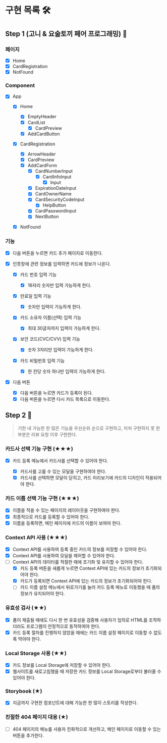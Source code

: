 # 구현 목록 🛠

## Step 1 (고니 & 요술토끼 페어 프로그래밍) 📗

### 페이지

- [x] Home
- [x] CardRegistration
- [x] NotFound

### Component

- [x] App

  - [x] Home

    - [x] EmptyHeader
    - [x] CardList
      - [x] CardPreview
    - [x] AddCardButton

  - [x] CardRegistration

    - [x] ArrowHeader
    - [x] CardPreview
    - [x] AddCardForm
      - [x] CardNumberInput
        - [x] CardInfoInput
          - [x] Input
      - [x] ExpirationDateInput
      - [x] CardOwnerName
      - [x] CardSecurityCodeInput
        - [x] HelpButton
      - [x] CardPasswordInput
      - [x] NextButton

  - [x] NotFound

### 기능

- [x] 다음 버튼을 누르면 카드 추가 페이지로 이동한다.

- [x] 인풋창에 관련 정보를 입력하면 카드에 정보가 나온다.

  - [x] 카드 번호 입력 기능

    - [x] 16자리 숫자만 입력 가능하게 한다.

  - [x] 만료일 입력 기능

    - [x] 숫자만 입력이 가능하게 한다.

  - [x] 카드 소유자 이름(선택) 입력 기능

    - [x] 최대 30글자까지 입력이 가능하게 한다.

  - [x] 보안 코드(CVC/CVV) 입력 기능

    - [x] 숫자 3자리만 입력이 가능하게 한다.

  - [x] 카드 비밀번호 입력 기능
    - [x] 한 칸당 숫자 하나만 입력이 가능하게 한다.

- [x] 다음 버튼

  - [x] 다음 버튼을 누르면 카드가 등록이 된다.
  - [x] 다음 버튼을 누르면 다시 카드 목록으로 이동한다.

## Step 2 📘

> 기한 내 가능한 한 많은 기능을 우선순위 순으로 구현하고, 미처 구현하지 못 한 부분은 리뷰 요청 이후 구현한다.

### 카드사 선택 기능 구현 (★★★)

- [x] 카드 등록 메뉴에서 카드사를 선택할 수 있어야 한다.

  - [x] 카드사를 고를 수 있는 모달을 구현하여야 한다.
  - [x] 카드사를 선택하면 모달이 닫히고, 카드 미리보기에 카드의 디자인이 적용되어야 한다.

### 카드 이름 선택 기능 구현 (★★★)

- [x] 이름을 적을 수 있는 페이지의 레이아웃을 구현하여야 한다.
- [x] 최종적으로 카드를 등록할 수 있어야 한다.
- [x] 이름을 등록하면, 메인 페이지에 카드의 이름이 보여야 한다.

### Context API 사용 (★★★)

- [x] Context API를 사용하여 등록 중인 카드의 정보를 저장할 수 있어야 한다.
- [x] Context API를 사용하여 모달을 제어할 수 있어야 한다.
- [ ] Context API의 데이터를 적절한 때에 초기화 및 유지할 수 있어야 한다.
  - [x] 카드 등록 버튼을 새롭게 누르면 Context API에 있는 카드의 정보가 초기화되어야 한다.
  - [x] 카드가 등록되면 Context API에 있는 카드의 정보가 초기화되어야 한다.
  - [ ] 카드 이름 설정 메뉴에서 뒤로가기를 눌러 카드 등록 메뉴로 이동했을 때 폼의 정보가 유지되어야 한다.

### 유효성 검사 (★★)

- [x] 폼이 제출될 때에도 다시 한 번 유효성을 검증해 사용자가 임의로 HTML를 조작하더라도 프로그램이 안정적으로 동작하여야 한다.
- [x] 카드 등록 절차를 진행하지 않았을 때에는 카드 이름 설정 페이지로 이동할 수 없도록 막아야 한다.

### Local Storage 사용 (★★)

- [x] 카드 정보를 Local Storage에 저장할 수 있어야 한다.
- [x] 웹사이트를 새로고침했을 때 저장한 카드 정보를 Local Storage로부터 불러올 수 있어야 한다.

### Storybook (★)

- [x] 지금까지 구현한 컴포넌트에 대해 가능한 한 많이 스토리를 작성한다.

### 친절한 404 페이지 대응 (★)

- [ ] 404 페이지의 메뉴를 사용자 친화적으로 개선하고, 메인 페이지로 이동할 수 있는 버튼을 추가한다.
